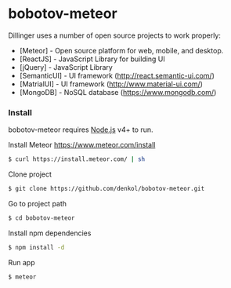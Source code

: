 # bobotov-meteor

Dillinger uses a number of open source projects to work properly:

* [Meteor] - Open source platform for web, mobile, and desktop.
* [ReactJS] - JavaScript Library for building UI
* [jQuery] - JavaScript Library
* [SemanticUI] - UI framework (http://react.semantic-ui.com/)
* [MatrialUI] - UI framework (http://www.material-ui.com/)
* [MongoDB] - NoSQL database (https://www.mongodb.com/)

### Install
bobotov-meteor requires [Node.js](https://nodejs.org/) v4+ to run.

Install Meteor https://www.meteor.com/install
```sh
$ curl https://install.meteor.com/ | sh
```

Clone project
```sh
$ git clone https://github.com/denkol/bobotov-meteor.git
```

Go to project path
```sh
$ cd bobotov-meteor
```

Install npm dependencies
```sh
$ npm install -d
```

Run app
```sh
$ meteor
```

